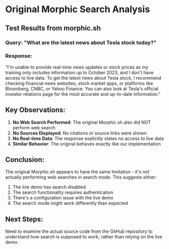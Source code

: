 # Original Morphic Search Analysis

## Test Results from morphic.sh

### Query: "What are the latest news about Tesla stock today?"

### Response:
"I'm unable to provide real-time news updates or stock prices as my training only includes information up to October 2023, and I don't have access to live data. To get the latest news about Tesla stock, I recommend checking financial news websites, stock market apps, or platforms like Bloomberg, CNBC, or Yahoo Finance. You can also look at Tesla's official investor relations page for the most accurate and up-to-date information."

## Key Observations:

1. **No Web Search Performed**: The original Morphic.sh also did NOT perform web search
2. **No Sources Displayed**: No citations or source links were shown
3. **No Real-time Data**: The response explicitly states no access to live data
4. **Similar Behavior**: The original behaves exactly like our implementation

## Conclusion:
The original Morphic.sh appears to have the same limitation - it's not actually performing web searches in search mode. This suggests either:
1. The live demo has search disabled
2. The search functionality requires authentication
3. There's a configuration issue with the live demo
4. The search mode might work differently than expected

## Next Steps:
Need to examine the actual source code from the GitHub repository to understand how search is supposed to work, rather than relying on the live demo.

